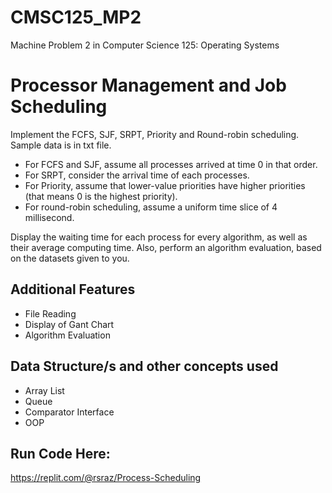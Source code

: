 # CMSC125_MP2

Machine Problem 2 in Computer Science 125: Operating Systems

# Processor Management and Job Scheduling

Implement the FCFS, SJF, SRPT, Priority and Round-robin scheduling. Sample data is in txt file.
- For FCFS and SJF, assume all processes arrived at time 0 in that order.
- For SRPT, consider the arrival time of each processes.
- For Priority, assume that lower-value priorities have higher priorities (that means 0 is the highest priority).
- For round-robin scheduling, assume a uniform time slice of 4 millisecond.

Display the waiting time for each process for every algorithm, as well as their average computing time. Also, perform an algorithm evaluation, based on the datasets given to you.

## Additional Features

- File Reading
- Display of Gant Chart
- Algorithm Evaluation

## Data Structure/s and other concepts used

- Array List
- Queue
- Comparator Interface
- OOP 

## Run Code Here: 
https://replit.com/@rsraz/Process-Scheduling
